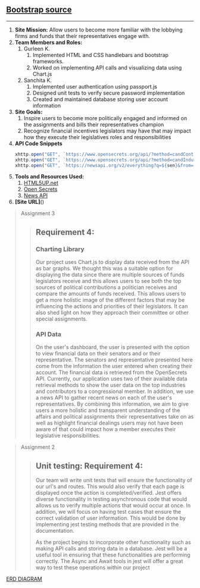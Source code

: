 ## [Bootstrap source](https://html5up.net/hyperspace)
----

1. **Site Mission:**
    Allow users to become more familiar with the lobbying firms and funds that their representatives engage with. 
2. **Team Members and Roles:**
    1. Gurleen K.
        1. Implemented HTML and CSS handlebars and bootstrap frameworks.
        2. Worked on implementing API calls and visualizing data using Chart.js
    2. Sanchita K.
        1. Implemented user authentication using passport.js
        2. Designed unit tests to verify secure password implementation
        3. Created and maintained database storing user account information
3. **Site Goals:**
    1. Inspire users to become more politically engaged and informed on the assignments and bills their representatives champion
    2. Recognize financial incentives legislators may have that may impact how they execute their legislatives roles and responsibilities
4. **API Code Snippets**
    ```js
    xhttp.open("GET", `https://www.opensecrets.org/api/?method=candContrib&cid=N00027860&apikey=${apikey}&output=json`, true);
    xhttp.open("GET", `https://www.opensecrets.org/api/?method=candIndustry&cid=N00027860&cycle=${cycle}&apikey=${apikey}&output=json`, true);
    xhttp.open("GET", `https://newsapi.org/v2/everything?q=${sen}&from=2021-11-01&sortBy=publishedAt&apiKey=${apikey}`, true);
    ```
5. **Tools and Resources Used:**
    1. [HTML5UP.net](https://html5up.net/)
    2. [Open Secrets](https://www.opensecrets.org/open-data/api-documentation)
    3. [News API](https://newsapi.org/)
6. **[Site URL]**()

> Assignment 3
> > ## Requirement 4: 
> > ### Charting Library
> > Our project uses Chart.js to display data received from the API as bar graphs. We thought this was a 
> > suitable  option for displaying the data since there are multiple sources of funds legislators receive and
> > this allows  users to see both the top sources of political contributions a politician receives and 
> > compare the amounts of  funds received. This allows users to get a more holistic image of the different 
> > factors that may be  influencing the actions and priorities of their legislators. It can also shed light
> > on how they approach  their committee or other special assignments.
> > ### API Data
> > On the user's dashboard, the user is presented with the option to view financial data on their senators 
> > and or their representative. The senators and representative presented here come from the information the
> > user entered when creating their account. The financial data is retrieved from the OpenSecrets API. 
> > Currently, our application uses two of their available data retrieval methods to show the user data on 
> > the top industries and contributors to a congressional member. In addition, we use a news API to gather 
> > recent news on each of  the user's representatives. By combining this information, we aim to give users a
> > more holistic and transparent understanding of the affairs and political assignments their
> > representatives take on as well as  highlight financial dealings users may not have been aware of that 
> > could impact how a member executes their  legislative responsibilities. 

> Assignment 2
> > ## Unit testing: Requirement 4:
> > Our team will write unit tests that will ensure the functionality of our url's and routes.
> > This would also verify that each page is displayed once the action is completed/verified. 
> > Jest offers diverse functionality in testing asynchronous code that would allows us to verify
> > multiple actions that would occur at once. In addition, we will focus on having test cases that ensure 
> > the correct validation of user information. This would be done by implementing jest testing methods
> > that are provided in the documentation. 
> > 
> > As the project begins to incorporate other functionality such as making API calls and storing
> > data in a database. Jest will be a useful tool in ensuring that these functionalities are 
> > performing correctly. The Async and Await tools in jest will offer a great way to test these 
> > operations within our project


[ERD DIAGRAM](https://lucid.app/lucidchart/551dc7ae-66f9-415e-aa19-549773ecf91e/edit?viewport_loc=-232%2C-11%2C2219%2C1065%2C0_0&invitationId=inv_ce698ca7-b8c7-4a7c-bd23-18b52956344d)